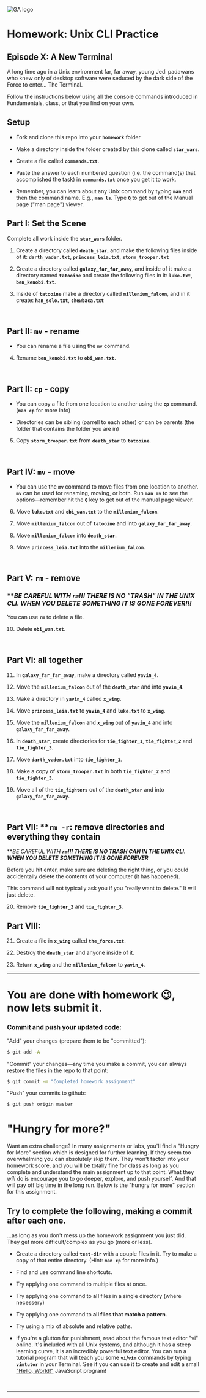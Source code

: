 
![GA logo](https://camo.githubusercontent.com/6ce15b81c1f06d716d753a61f5db22375fa684da/68747470733a2f2f67612d646173682e73332e616d617a6f6e6177732e636f6d2f70726f64756374696f6e2f6173736574732f6c6f676f2d39663838616536633963333837313639306533333238306663663535376633332e706e67)

#  Homework: Unix CLI Practice

## Episode X: A New Terminal

A long time ago in a Unix environment far, far away, young Jedi padawans who
knew only of desktop software were seduced by the dark side of the Force to
enter… The Terminal.

Follow the instructions below using all the console commands introduced in
Fundamentals, class, or that you find on your own.

## Setup

* Fork and clone this repo into your **`homework`** folder

* Make a directory inside the folder created by this clone called **`star_wars`**.  

* Create a file called **`commands.txt`**.

* Paste the answer to each numbered question (i.e. the command(s) that accomplished the task) in **`commands.txt`** once you get it to work.

* Remember, you can learn about any Unix command by typing **`man`** and then the command name.  E.g., **`man ls`**.  Type **`Q`** to get out of the Manual page ("man page") viewer.


## Part I: Set the Scene

Complete all work inside the **`star_wars`** folder.

1. Create a directory called **`death_star`**, and make the following files inside of it: **`darth_vader.txt`**, **`princess_leia.txt`**, **`storm_trooper.txt`**

2. Create a directory called **`galaxy_far_far_away`**, and inside of it make a directory named **`tatooine`** and create the following files in it: **`luke.txt`**, **`ben_kenobi.txt`**.

3. Inside of **`tatooine`** make a directory called **`millenium_falcon`**, and in it create: **`han_solo.txt`**, **`chewbaca.txt`**

<br>

## Part II: **`mv`** - rename

* You can rename a file using the **`mv`** command. 

4. Rename **`ben_kenobi.txt`** to **`obi_wan.txt`**.

<br>

## Part II: **`cp`** - copy

* You can copy a file from one location to another using the **`cp`** command. (**`man cp`** for more info)

- Directories can be sibling (parrell to each other) or can be parents (the folder that contains the folder you are in)

5. Copy **`storm_trooper.txt`** from **`death_star`** to **`tatooine`**.

<br>

## Part IV: **`mv`** - move

* You can use the **`mv`** command to move files from one location to another. **`mv`** can be used for renaming, moving, or both.  Run **`man mv`** to see the options—remember hit the **`Q`** key to get out of the manual page viewer.

6. Move **`luke.txt`** and **`obi_wan.txt`** to the **`millenium_falcon`**.

7. Move **`millenium_falcon`** out of **`tatooine`** and into **`galaxy_far_far_away`**.

8. Move **`millenium_falcon`** into **`death_star`**.

9. Move **`princess_leia.txt`** into the **`millenium_falcon`**.

<br>


## Part V: **`rm`** - remove

### ***BE CAREFUL WITH **`rm`!!! THERE IS NO "TRASH" IN THE UNIX CLI. WHEN YOU DELETE SOMETHING IT IS GONE FOREVER!!!***

You can use **`rm`** to delete a file.

10. Delete **`obi_wan.txt`**.

<br>

## Part VI: all together

11. In **`galaxy_far_far_away`**, make a directory called **`yavin_4`**.

12. Move the **`millenium_falcon`** out of the **`death_star`** and into **`yavin_4`**.

13. Make a directory in **`yavin_4`** called **`x_wing`**.

14. Move **`princess_leia.txt`** to **`yavin_4`** and **`luke.txt`** to **`x_wing`**.

15. Move the **`millenium_falcon`** and **`x_wing`** out of **`yavin_4`** and into **`galaxy_far_far_away`**.

16. In **`death_star`**, create directories for **`tie_fighter_1`**, **`tie_fighter_2`** and **`tie_fighter_3`**.

17. Move **`darth_vader.txt`** into **`tie_fighter_1`**.

18. Make a copy of **`storm_trooper.txt`** in both **`tie_fighter_2`** and **`tie_fighter_3`**.

19. Move all of the **`tie_fighters`** out of the **`death_star`** and into **`galaxy_far_far_away`**.

<br>

## Part VII: **`rm -r`: remove directories and everything they contain

***BE CAREFUL WITH **`rm`!!! THERE IS NO TRASH CAN IN THE UNIX CLI. WHEN YOU DELETE SOMETHING IT IS GONE FOREVER***

Before you hit enter, make sure are deleting the right thing, or you could accidentally delete the contents of your computer (it has happened).

This command will not typically ask you if you "really want to delete." It will just delete.


20. Remove **`tie_fighter_2`** and **`tie_fighter_3`**.


## Part VIII:

21. Create a file in **`x_wing`** called **`the_force.txt`**.

22. Destroy the **`death_star`** and anyone inside of it.

23. Return **`x_wing`** and the **`millenium_falcon`** to **`yavin_4`**.

<hr>

# You are done with homework :wink:, now lets submit it.

### Commit and push your updated code:

"Add" your changes (prepare them to be "committed"):
```bash
$ git add -A
```

"Commit" your changes—any time you make a commit, you can always restore the files in the repo to that point:
```bash
$ git commit -m "Completed homework assignment"
```

"Push" your commits to github:
```bash
$ git push origin master
```

# "Hungry for more?"

Want an extra challenge?  In many assignments or labs, you'll find a "Hungry for More" section which is designed for further learning. If they seem too overwhelming you can absolutely skip them. They won't factor into your homework score, and you will be totally fine for class as long as you complete and understand the main assignment up to that point.  What they _will_ do is encourage you to go deeper, explore, and push yourself. And that will pay off big time in the long run.  Below is the "hungry for more" section for this assignment.

## Try to complete the following, making a commit after each one.

...as long as you don't mess up the homework assignment you just did. They get more difficult/complex as you go (more or less).

* Create a directory called **`test-dir`** with a couple files in it.  Try to make a copy of that entire directory. (Hint: **`man cp`** for more info.)
* Find and use command line shortcuts. 
* Try applying one command to multiple files at once.
* Try applying one command to **all** files in a single directory (where necessery)
* Try applying one command to **all files that match a pattern**.
* Try using a mix of absolute and relative paths.

* If you're a glutton for punishment, read about the famous text editor "vi" online.  It's included with all Unix systems, and although it has a steep learning curve, it is an incredibly powerful text editor.  You can run a tutorial program that will teach you some **`vi`/`vim`** commands by typing **`vimtutor`** in your Terminal.  See if you can use it to create and edit a small ["Hello, World!"](https://en.wikipedia.org/wiki/%22Hello,_World!%22_program) JavaScript program!

<br>
<hr>
